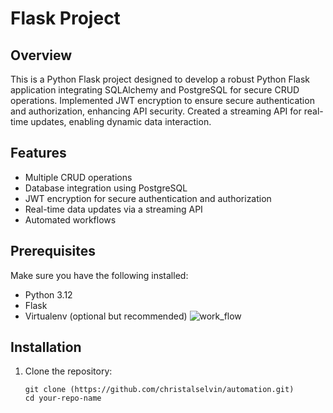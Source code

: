 # Flask Project

## Overview

This is a Python Flask project designed to develop a robust Python Flask application integrating SQLAlchemy and PostgreSQL for secure CRUD operations. Implemented JWT encryption to ensure secure authentication and authorization, enhancing API security. Created a streaming API for real-time updates, enabling dynamic data interaction.

## Features

- Multiple CRUD operations
- Database integration using PostgreSQL
- JWT encryption for secure authentication and authorization
- Real-time data updates via a streaming API
- Automated workflows


## Prerequisites

Make sure you have the following installed:

- Python 3.12
- Flask
- Virtualenv (optional but recommended)
![work_flow](https://github.com/christalselvin/automation/assets/127867279/c78104b2-72d5-410f-93ae-2fe4014ea1a5)
## Installation

1. Clone the repository:
   ```HTTP
   git clone (https://github.com/christalselvin/automation.git)
   cd your-repo-name

